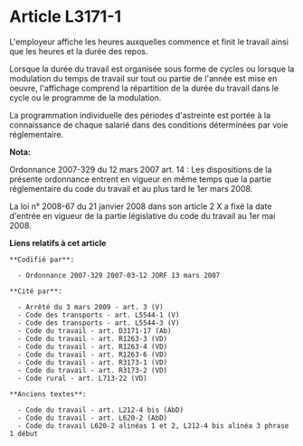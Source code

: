 # Article L3171-1

L'employeur affiche les heures auxquelles commence et finit le travail ainsi que les heures et la durée des repos.

Lorsque la durée du travail est organisée sous forme de cycles ou lorsque la modulation du temps de travail sur tout ou
partie de l'année est mise en oeuvre, l'affichage comprend la répartition de la durée du travail dans le cycle ou le
programme de la modulation.

La programmation individuelle des périodes d'astreinte est portée à la connaissance de chaque salarié dans des conditions
déterminées par voie réglementaire.

**Nota:**

Ordonnance 2007-329 du 12 mars 2007 art. 14 : Les dispositions de la présente ordonnance entrent en vigueur en même temps que
la partie réglementaire du code du travail et au plus tard le 1er mars 2008. 

La loi n° 2008-67 du 21 janvier 2008 dans son article 2 X a fixé la date d'entrée en vigueur de la partie législative du code
du travail au 1er mai 2008.

**Liens relatifs à cet article**

	**Codifié par**:

	  - Ordonnance 2007-329 2007-03-12 JORF 13 mars 2007

	**Cité par**:

	  - Arrêté du 3 mars 2009 - art. 3 (V)
	  - Code des transports - art. L5544-1 (V)
	  - Code des transports - art. L5544-3 (V)
	  - Code du travail - art. D3171-17 (Ab)
	  - Code du travail - art. R1263-3 (VD)
	  - Code du travail - art. R1263-4 (VD)
	  - Code du travail - art. R1263-6 (VD)
	  - Code du travail - art. R3173-1 (VD)
	  - Code du travail - art. R3173-2 (VD)
	  - Code rural - art. L713-22 (VD)

	**Anciens textes**:

	  - Code du travail - art. L212-4 bis (AbD)
	  - Code du travail - art. L620-2 (AbD)
	  - Code du travail L620-2 alinéas 1 et 2, L212-4 bis alinéa 3 phrase 1 début
